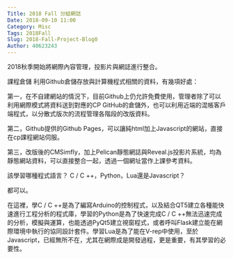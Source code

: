 ```yaml
---
Title: 2018 Fall 分組網誌
Date: 2018-09-10 11:00
Category: Misc
Tags: 2018Fall
Slug: 2018-Fall-Project-Blog0
Author: 40623243
---
```


2018秋季開始將網際內容管理，投影片與網誌進行整合。

<!-- PELICAN_END_SUMMARY -->

課程倉儲
利用Github倉儲存放與計算機程式相關的資料，有幾項好處：

第一，在不自建網站的情況下，目前Github上仍允許免費使用，管理者除了可以利用網際模式將資料送到對應的CP GitHub的倉儲外，也可以利用近端的混帳客戶端程式，以分散式版次的流程管理各階段的改版資料。

第二，Github提供的Github Pages，可以讓純html加上Javascript的網站，直接在cp課程網站伺服。

第三，改版後的CMSimfly，加上Pelican靜態網誌與Reveal.js投影片系統，均為靜態網站資料，可以直接整合一起，透過一個網址當作上課參考資料。

該學習哪種程式語言？
C / C ++，Python，Lua還是Javascript？

都可以。

在這裡，學C / C ++是為了編寫Arduino的控制程式，以及結合QT5建立各種能快速進行工程分析的程式庫，學習的Python是為了快速完成C / C ++無法迅速完成的分析，模擬與運算，也能透過PyQt5建立視窗程式，或者呼叫Flask建立能在網際環境中執行的協同設計套件。學習Lua是為了能在V-rep中使用，至於Javascript，已經無所不在，尤其在網際成是開發過程，更是重要，有其學習的必要性。

